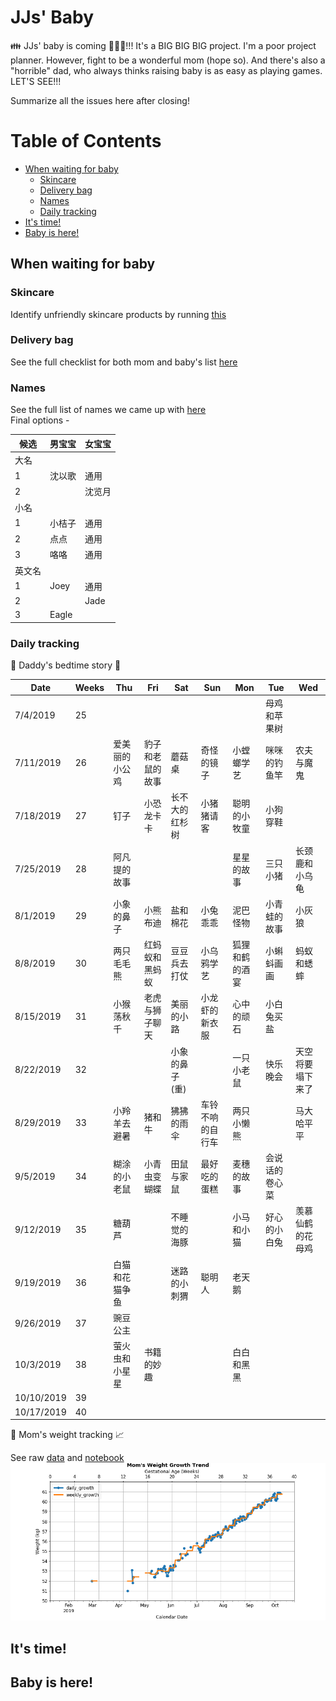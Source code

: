 # JJs' Baby
:family: JJs' baby is coming :baby::maple_leaf::pig_nose:!!! It's a BIG BIG BIG project. I'm a poor project planner. However, fight to be a wonderful mom (hope so). And there's also a "horrible" dad, who always thinks raising baby is as easy as playing games. LET'S SEE!!!  

Summarize all the issues here after closing!
# Table of Contents
<!-- MarkdownTOC -->

- [When waiting for baby](#when-waiting-for-baby)
	- [Skincare](#skincare)
	- [Delivery bag](#delivery-bag)
	- [Names](#names)
	- [Daily tracking](#daily-tracking)
- [It's time!](#its-time)
- [Baby is here!](#baby-is-here)

<!-- /MarkdownTOC -->
## When waiting for baby
### Skincare
Identify unfriendly skincare products by running [this](./skincare/identify_unfriendly_skincare_products.ipynb)

### Delivery bag
See the full checklist for both mom and baby's list [here](./preparation/delivery_bag.md)

### Names
See the full list of names we came up with [here](./preparation/names.md)  
Final options -  

| 候选 | 男宝宝 | 女宝宝 |
| --- | --- | --- |
| 大名 |  |  |
| 1 | 沈以歌 | 通用 |
| 2 |  | 沈览月 |
| 小名 | | |
| 1 | 小桔子 | 通用 |
| 2 | 点点 | 通用 |
| 3 | 咯咯 | 通用 |
| 英文名 | | |
| 1 | Joey | 通用 |
| 2 |   | Jade |
| 3 | Eagle |  |    

### Daily tracking
:man: Daddy's bedtime story :first_quarter_moon_with_face:  

| Date | Weeks | **Thu** | Fri | Sat | Sun | Mon | Tue | Wed |
| --- | --- | --- | --- | --- | --- | --- | --- | --- |
| 7/4/2019 | 25 |   |   |   |   |   | 母鸡和苹果树 |  
| 7/11/2019 | 26 | 爱美丽的小公鸡 | 豹子和老鼠的故事 | 蘑菇桌 | 奇怪的镜子 | 小螳螂学艺  | 咪咪的钓鱼竿 | 农夫与魔鬼 | 
| 7/18/2019 | 27 | 钉子 | 小恐龙卡卡 | 长不大的红杉树 | 小猪猪请客 | 聪明的小牧童  | 小狗穿鞋  |
| 7/25/2019 | 28 | 阿凡提的故事 |   |   |   | 星星的故事 | 三只小猪 | 长颈鹿和小乌龟 | 
| 8/1/2019 | 29 | 小象的鼻子 | 小熊布迪 | 盐和棉花 | 小兔乖乖 | 泥巴怪物 | 小青蛙的故事 | 小灰狼 | 
| 8/8/2019 | 30 | 两只毛毛熊 | 红蚂蚁和黑蚂蚁 | 豆豆兵去打仗 | 小乌鸦学艺 | 狐狸和鹤的酒宴 | 小蝌蚪画画 | 蚂蚁和蟋蟀 |
| 8/15/2019 | 31 | 小猴荡秋千 | 老虎与狮子聊天 | 美丽的小路 | 小龙虾的新衣服 | 心中的顽石 | 小白兔买盐 |  
| 8/22/2019 | 32 |   |   | 小象的鼻子(重) |  | 一只小老鼠 | 快乐晚会 | 天空将要塌下来了 | 
| 8/29/2019 | 33 | 小羚羊去避暑 | 猪和牛 | 狒狒的雨伞 | 车铃不响的自行车 | 两只小懒熊 |   | 马大哈平平 |
| 9/5/2019 | 34 | 糊涂的小老鼠 | 小青虫变蝴蝶 | 田鼠与家鼠 | 最好吃的蛋糕 | 麦穗的故事 | 会说话的卷心菜 | 
| 9/12/2019 | 35 | 糖葫芦 |   | 不睡觉的海豚 |   | 小马和小猫 | 好心的小白兔 | 羡慕仙鹤的花母鸡 | 
| 9/19/2019 | 36 | 白猫和花猫争鱼 |  | 迷路的小刺猬 | 聪明人 | 老天鹅 |   | 
| 9/26/2019 | 37 | 豌豆公主 |   |   |   |   |   |  
| 10/3/2019 | 38 | 萤火虫和小星星 | 书籍的妙趣 |   |   | 白白和黑黑 |   |
| 10/10/2019 | 39 |   |   |   |   |   |   |  
| 10/17/2019 | 40 |   |   |   |   |   |   |  

:woman: Mom's weight tracking :chart_with_upwards_trend:  

See raw [data](./tracking/daily_tracking.xlsx) and [notebook](./tracking/notebooks/weight_growth.ipynb)
![trend](./tracking/notebooks/mom_weight_growth.png)

## It's time!

## Baby is here!

